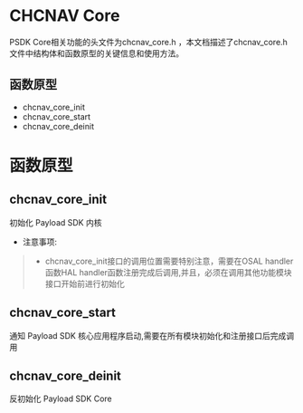 # CHCNAV Core
PSDK Core相关功能的头文件为chcnav_core.h ，本文档描述了chcnav_core.h  文件中结构体和函数原型的关键信息和使用方法。

## 函数原型
- chcnav_core_init
- chcnav_core_start
- chcnav_core_deinit

# 函数原型
## chcnav_core_init
初始化 Payload SDK 内核
- 注意事项:
> - chcnav_core_init接口的调用位置需要特别注意，需要在OSAL handler函数HAL handler函数注册完成后调用,并且，必须在调用其他功能模块接口开始前进行初始化

## chcnav_core_start
通知 Payload SDK 核心应用程序启动,需要在所有模块初始化和注册接口后完成调用

## chcnav_core_deinit
反初始化 Payload SDK Core